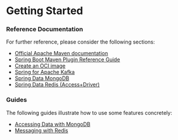 # Getting Started

### Reference Documentation
For further reference, please consider the following sections:

* [Official Apache Maven documentation](https://maven.apache.org/guides/index.html)
* [Spring Boot Maven Plugin Reference Guide](https://docs.spring.io/spring-boot/docs/2.7.5/maven-plugin/reference/html/)
* [Create an OCI image](https://docs.spring.io/spring-boot/docs/2.7.5/maven-plugin/reference/html/#build-image)
* [Spring for Apache Kafka](https://docs.spring.io/spring-boot/docs/2.7.5/reference/htmlsingle/#messaging.kafka)
* [Spring Data MongoDB](https://docs.spring.io/spring-boot/docs/2.7.5/reference/htmlsingle/#data.nosql.mongodb)
* [Spring Data Redis (Access+Driver)](https://docs.spring.io/spring-boot/docs/2.7.5/reference/htmlsingle/#data.nosql.redis)

### Guides
The following guides illustrate how to use some features concretely:

* [Accessing Data with MongoDB](https://spring.io/guides/gs/accessing-data-mongodb/)
* [Messaging with Redis](https://spring.io/guides/gs/messaging-redis/)

